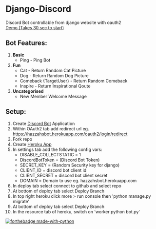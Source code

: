 # Django-Discord 
Discord Bot controllable from django website with oauth2   
[Demo (Takes 30 sec to start)](https://hazzahsbot.herokuapp.com/) 

## **Bot Features:**
1.  **Basic**
  	* Ping - Ping Bot
2.  **Fun**
  	* Cat - Return Random Cat Picture
  	* Dog - Return Random Dog Picture
  	* Comeback {TargetUser} - Return Random Comeback
  	* Inspire - Return Inspirational Qoute
3.  **Uncategorised**
  	* New Member Welcome Message

## Setup:
1. Create [Discord Bot](https://discord.com/developers/docs/intro) Application
1. Within OAuth2 tab add redirect url eg. https://hazzahsbot.herokuapp.com/oauth2/login/redirect 
1. Fork repo
1. Create [Heroku App](https://www.heroku.com/)
1. In settings tab add the following config vars:
	* DISABLE_COLLECTSTATIC = 1
	* DiscordBotToken = (Discord Bot Token)
	* SECRET_KEY = (Random Security key for django)
	* CLIENT_ID = discord bot client id
	* CLIENT_SECRET = discord bot client secret
	* DOMAIN = Domain to use eg. hazzahsbot.herokuapp.com
1. In deploy tab select connect to github and select repo
1. At bottom of deploy tab select Deploy Branch
1. In top right heroku click more > run console then 'python manage.py migrate'
1. At bottom of deploy tab select Deploy Branch
1. In the resource tab of heroku, switch on 'worker python bot.py'
  
[![forthebadge made-with-python](http://ForTheBadge.com/images/badges/made-with-python.svg)](https://www.python.org/)